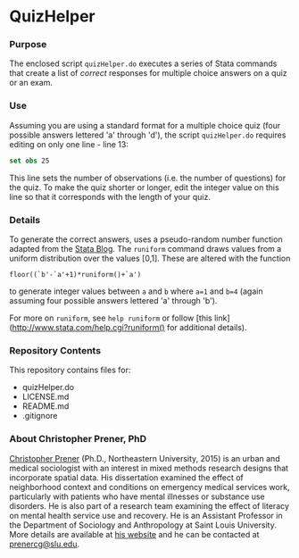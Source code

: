 # QuizHelper

### Purpose
The enclosed script `quizHelper.do` executes a series of Stata commands that create a list of *correct* responses for multiple choice answers on a quiz or an exam.

### Use
Assuming you are using a standard format for a multiple choice quiz (four possible answers lettered 'a' through 'd'), the script `quizHelper.do` requires editing on only one line - line 13:
```Stata
set obs 25
```
This line sets the number of observations (i.e. the number of questions) for the quiz. To make the quiz shorter or longer, edit the integer value on this line so that it corresponds with the length of your quiz.

### Details
To generate the correct answers, uses a pseudo-random number function adapted from the [Stata Blog](http://blog.stata.com/2012/07/18/using-statas-random-number-generators-part-1/). The `runiform` command draws values from a uniform distribution over the values [0,1]. These are altered with the function
```
floor((`b'-`a'+1)*runiform()+`a')
```
to generate integer values between `a` and `b` where `a=1` and `b=4` (again assuming four possible answers lettered 'a' through 'b').

For more on `runiform`, see `help runiform` or follow [this link](http://www.stata.com/help.cgi?runiform() for additional details).

### Repository Contents
This repository contains files for:
  - quizHelper.do
  - LICENSE.md
  - README.md
  - .gitignore

### About Christopher Prener, PhD
[Christopher Prener](http://chrisprener.net) (Ph.D., Northeastern University, 2015) is an urban and medical sociologist with an interest in mixed methods research designs that incorporate spatial data. His dissertation examined the effect of neighborhood context and conditions on emergency medical services work, particularly with patients who have mental illnesses or substance use disorders. He is also part of a research team examining the effect of literacy on mental health service use and recovery. He is an Assistant Professor in the Department of Sociology and Anthropology at Saint Louis University. More details are available at [his website](http://www.chrisprener.net) and he can be contacted at [prenercg@slu.edu](mailto:prenercg@slu.edu).
